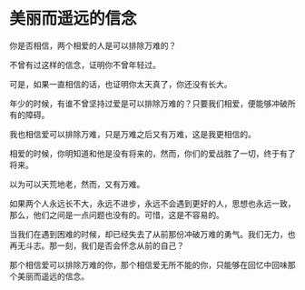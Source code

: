# 美丽而遥远的信念

你是否相信，两个相爱的人是可以排除万难的？ 

不曾有过这样的信念，证明你不曾年轻过。 

可是，如果一直相信的话，也证明你太天真了，你还没有长大。 

年少的时候，有谁不曾坚持过爱是可以排除万难的？只要我们相爱，便能够冲破所有的障碍。 

我也相信爱可以排除万难，只是万难之后又有万难，这是我更相信的。 

相爱的时候，你明知道和他是没有将来的，然而，你们的爱战胜了一切，终于有了将来。 

以为可以天荒地老，然而，又有万难。 

如果两个人永远长不大，永远不进步，永远不会遇到更好的人，思想也永远一致，那么，他们之间是一点问题也没有的。可惜，这是不容易的。 

当我们在遇到困难的时候，却已经失去了从前那份冲破万难的勇气。我们无力，也再无斗志。那一刻，我们是否会怀念从前的自己？ 

那个相信爱可以排除万难的你，那个相信爱无所不能的你，只能够在回忆中回味那个美丽而遥远的信念。